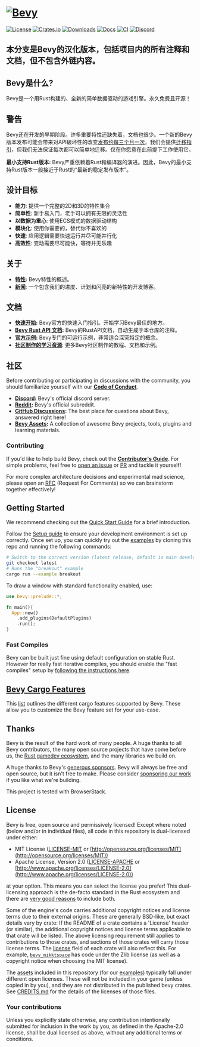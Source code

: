 # [![Bevy](assets/branding/bevy_logo_light_dark_and_dimmed.svg)](https://bevyengine.org)

[![License](https://img.shields.io/badge/license-MIT%2FApache-blue.svg)](https://github.com/bevyengine/bevy#license)
[![Crates.io](https://img.shields.io/crates/v/bevy.svg)](https://crates.io/crates/bevy)
[![Downloads](https://img.shields.io/crates/d/bevy.svg)](https://crates.io/crates/bevy)
[![Docs](https://docs.rs/bevy/badge.svg)](https://docs.rs/bevy/latest/bevy/)
[![CI](https://github.com/bevyengine/bevy/workflows/CI/badge.svg)](https://github.com/bevyengine/bevy/actions)
[![Discord](https://img.shields.io/discord/691052431525675048.svg?label=&logo=discord&logoColor=ffffff&color=7389D8&labelColor=6A7EC2)](https://discord.gg/bevy)

## 本分支是Bevy的汉化版本，包括项目内的所有注释和文档，但不包含外链内容。
## Bevy是什么?

Bevy是一个用Rust构建的、全新的简单数据驱动的游戏引擎。永久免费且开源！

## 警告

Bevy还在开发的早期阶段。许多重要特性还缺失着，文档也很少。一个新的Bevy版本发布可能会带来对API破坏性的改变[发布约每三个月一次](https://bevyengine.org/news/bevy-0-6/#the-train-release-schedule)。我们会提供[迁移指引](https://bevyengine.org/learn/migration-guides/)，但我们无法保证每次都可以简单地迁移。仅在你愿意在此前提下工作使用它。

**最小支持Rust版本:** Bevy严重依赖着Rust和编译器的演进。因此，Bevy的最小支持Rust版本一般接近于Rust的“最新的稳定发布版本”。

## 设计目标

* **能力**: 提供一个完整的2D和3D的特性集合
* **简单性**: 新手易入门，老手可以拥有无限的灵活性
* **以数据为重心**: 使用ECS模式的数据驱动结构
* **模块化**: 使用你需要的，替代你不喜欢的
* **快速**: 应用逻辑需要快速运行并尽可能并行化
* **高效性**: 变动需要尽可能快，等待并无乐趣

## 关于

* **[特性](https://bevyengine.org):** Bevy特性的概述。
* **[新闻](https://bevyengine.org/news/)**: 一个包含我们的进度、计划和闪亮的新特性的开发博客。

## 文档

* **[快速开始](https://bevyengine.org/learn/quick-start/introduction):** Bevy官方的快速入门指引。开始学习Bevy最佳的地方。
* **[Bevy Rust API 文档](https://docs.rs/bevy):** Bevy的RustAPI文档，自动生成于本仓库的注释。
* **[官方示例](https://github.com/bevyengine/bevy/tree/latest/examples):** Bevy专门的可运行示例，非常适合深究特定的概念。
* **[社区制作的学习资源](https://bevyengine.org/assets/#learning)**: 更多Bevy社区制作的教程、文档和示例。

## 社区

Before contributing or participating in discussions with the community, you should familiarize yourself with our [**Code of Conduct**](./CODE_OF_CONDUCT.md).

* **[Discord](https://discord.gg/bevy):** Bevy's official discord server.
* **[Reddit](https://reddit.com/r/bevy):** Bevy's official subreddit.
* **[GitHub Discussions](https://github.com/bevyengine/bevy/discussions):** The best place for questions about Bevy, answered right here!
* **[Bevy Assets](https://bevyengine.org/assets/):** A collection of awesome Bevy projects, tools, plugins and learning materials.

### Contributing

If you'd like to help build Bevy, check out the **[Contributor's Guide](https://github.com/bevyengine/bevy/blob/main/CONTRIBUTING.md)**.
For simple problems, feel free to [open an issue](https://github.com/bevyengine/bevy/issues) or
[PR](https://github.com/bevyengine/bevy/pulls) and tackle it yourself!

For more complex architecture decisions and experimental mad science, please open an [RFC](https://github.com/bevyengine/rfcs) (Request For Comments) so we can brainstorm together effectively!

## Getting Started

We recommend checking out the [Quick Start Guide](https://bevyengine.org/learn/quick-start/introduction) for a brief introduction.

Follow the [Setup guide](https://bevyengine.org/learn/quick-start/getting-started/setup) to ensure your development environment is set up correctly.
Once set up, you can quickly try out the [examples](https://github.com/bevyengine/bevy/tree/latest/examples) by cloning this repo and running the following commands:

```sh
# Switch to the correct version (latest release, default is main development branch)
git checkout latest
# Runs the "breakout" example
cargo run --example breakout
```

To draw a window with standard functionality enabled, use:

```rust
use bevy::prelude::*;

fn main(){
  App::new()
    .add_plugins(DefaultPlugins)
    .run();
}
```

### Fast Compiles

Bevy can be built just fine using default configuration on stable Rust. However for really fast iterative compiles, you should enable the "fast compiles" setup by [following the instructions here](https://bevyengine.org/learn/quick-start/getting-started/setup).

## [Bevy Cargo Features][cargo_features]

This [list][cargo_features] outlines the different cargo features supported by Bevy. These allow you to customize the Bevy feature set for your use-case.

[cargo_features]: docs/cargo_features.md

## Thanks

Bevy is the result of the hard work of many people. A huge thanks to all Bevy contributors, the many open source projects that have come before us, the [Rust gamedev ecosystem](https://arewegameyet.rs/), and the many libraries we build on.

A huge thanks to Bevy's [generous sponsors](https://bevyengine.org). Bevy will always be free and open source, but it isn't free to make. Please consider [sponsoring our work](https://bevyengine.org/donate/) if you like what we're building.

<!-- This next line need to stay exactly as is. It is required for BrowserStack sponsorship. -->
This project is tested with BrowserStack.

## License

Bevy is free, open source and permissively licensed!
Except where noted (below and/or in individual files), all code in this repository is dual-licensed under either:

* MIT License ([LICENSE-MIT](LICENSE-MIT) or [http://opensource.org/licenses/MIT](http://opensource.org/licenses/MIT))
* Apache License, Version 2.0 ([LICENSE-APACHE](LICENSE-APACHE) or [http://www.apache.org/licenses/LICENSE-2.0](http://www.apache.org/licenses/LICENSE-2.0))

at your option.
This means you can select the license you prefer!
This dual-licensing approach is the de-facto standard in the Rust ecosystem and there are [very good reasons](https://github.com/bevyengine/bevy/issues/2373) to include both.

Some of the engine's code carries additional copyright notices and license terms due to their external origins.
These are generally BSD-like, but exact details vary by crate:
If the README of a crate contains a 'License' header (or similar), the additional copyright notices and license terms applicable to that crate will be listed.
The above licensing requirement still applies to contributions to those crates, and sections of those crates will carry those license terms.
The [license](https://doc.rust-lang.org/cargo/reference/manifest.html#the-license-and-license-file-fields) field of each crate will also reflect this.
For example, [`bevy_mikktspace`](./crates/bevy_mikktspace/README.md#license-agreement) has code under the Zlib license (as well as a copyright notice when choosing the MIT license).

The [assets](assets) included in this repository (for our [examples](./examples/README.md)) typically fall under different open licenses.
These will not be included in your game (unless copied in by you), and they are not distributed in the published bevy crates.
See [CREDITS.md](CREDITS.md) for the details of the licenses of those files.

### Your contributions

Unless you explicitly state otherwise,
any contribution intentionally submitted for inclusion in the work by you,
as defined in the Apache-2.0 license,
shall be dual licensed as above,
without any additional terms or conditions.

